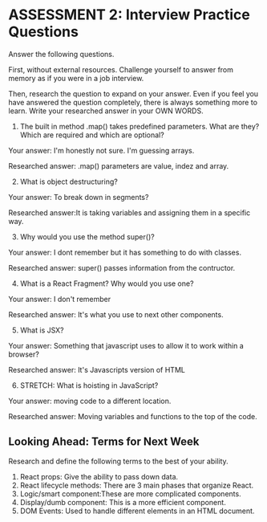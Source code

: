# ASSESSMENT 2: Interview Practice Questions

Answer the following questions.

First, without external resources. Challenge yourself to answer from memory as if you were in a job interview.

Then, research the question to expand on your answer. Even if you feel you have answered the question completely, there is always something more to learn. Write your researched answer in your OWN WORDS.

1. The built in method .map() takes predefined parameters. What are they? Which are required and which are optional?

  Your answer: I'm honestly not sure. I'm guessing arrays.

  Researched answer: .map() parameters are value, indez and array.



2. What is object destructuring?

  Your answer: To break down in segments?

  Researched answer:It is taking variables and assigning them in a specific way.



3. Why would you use the method super()?

  Your answer: I dont remember but it has something to do with classes.

  Researched answer: super() passes information from the contructor.



4. What is a React Fragment? Why would you use one?

  Your answer: I don't remember

  Researched answer: It's what you use to next other components.



5. What is JSX?

  Your answer: Something that javascript uses to allow it to work within a browser?

  Researched answer: It's Javascripts version of HTML



6. STRETCH: What is hoisting in JavaScript?

  Your answer: moving code to a different location.

  Researched answer: Moving variables and functions to the top of the code.



## Looking Ahead: Terms for Next Week

Research and define the following terms to the best of your ability.

1. React props: Give the ability to pass down data.
2. React lifecycle methods: There are 3 main phases that organize React.
3. Logic/smart component:These are more complicated components.
4. Display/dumb component: This is a more efficient component.
5. DOM Events: Used to handle different elements in an HTML document.
